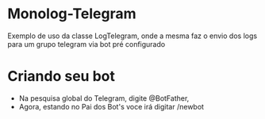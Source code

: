 # Monolog-Telegram
Exemplo de uso da classe LogTelegram, onde  a mesma faz o envio dos logs para um grupo telegram via bot pré configurado

# Criando seu bot
- Na pesquisa global do Telegram, digite @BotFather,
- Agora, estando no Pai dos Bot's voce irá digitar /newbot
